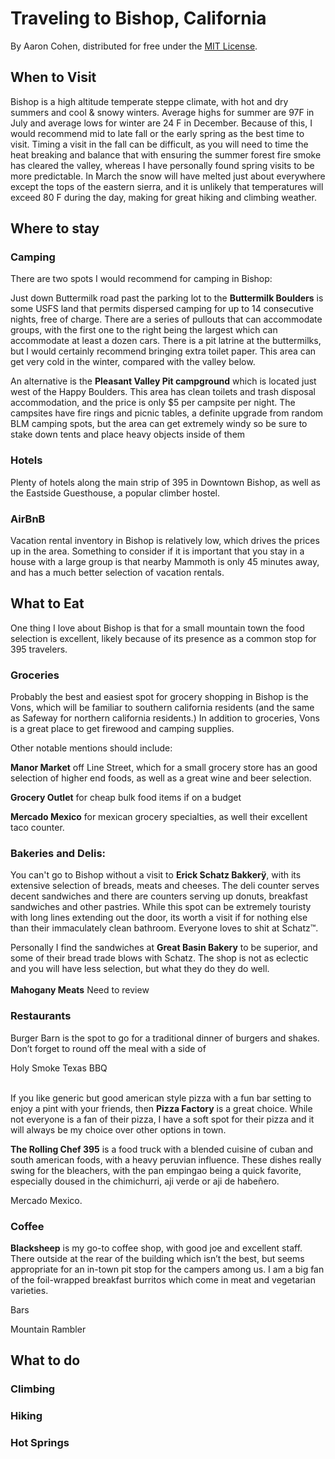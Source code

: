# Traveling to Bishop, California

By Aaron Cohen, distributed for free under the [MIT License](https://github.com/aaronxcohen/bishop-travel-guide/blob/main/LICENSE.md).

## When to Visit

Bishop is a high altitude temperate steppe climate, with hot and dry summers and cool & snowy winters.  Average highs for summer are 97F in July and average lows for winter are 24 F in December.  Because of this, I would recommend mid to late fall or the early spring as the best time to visit.  Timing a visit in the fall can be difficult, as you will need to time the heat breaking and balance that with ensuring the summer forest fire smoke has cleared the valley, whereas I have personally found spring visits to be more predictable.  In March the snow will have melted just about everywhere except the tops of the eastern sierra, and it is unlikely that temperatures will exceed 80 F during the day, making for great hiking and climbing weather.


## Where to stay


### Camping

There are two spots I would recommend for camping in Bishop:

Just down Buttermilk road past the parking lot to the **Buttermilk Boulders** is some USFS land that permits dispersed camping for up to 14 consecutive nights, free of charge.  There are a series of pullouts that can accommodate groups, with the first one to the right being the largest which can accommodate at least a dozen cars.  There is a pit latrine at the buttermilks, but I would certainly recommend bringing extra toilet paper. This area can get very cold in the winter, compared with the valley below.

An alternative is the **Pleasant Valley Pit campground** which is located just west of the Happy Boulders. This area has clean toilets and trash disposal accommodation, and the price is only $5 per campsite per night.  The campsites have fire rings and picnic tables, a definite upgrade from random BLM camping spots, but the area can get extremely windy so be sure to stake down tents and place heavy objects inside of them


### Hotels

Plenty of hotels along the main strip of 395 in Downtown Bishop, as well as the Eastside Guesthouse, a popular climber hostel.  


### AirBnB

Vacation rental inventory in Bishop is relatively low, which drives the prices up in the area.  Something to consider if it is important that you stay in a house with a large group is that nearby Mammoth is only 45 minutes away, and has a much better selection of vacation rentals.  


## What to Eat

One thing I love about Bishop is that for a small mountain town the food selection is excellent, likely because of its presence as a common stop for 395 travelers.  


### Groceries

Probably the best and easiest spot for grocery shopping in Bishop is the Vons, which will be familiar to southern california residents (and the same as Safeway for northern california residents.) In addition to groceries, Vons is a great place to get firewood and camping supplies.

Other notable mentions should include: 

**Manor Market** off Line Street, which for a small grocery store has an good selection of higher end foods, as well as a great wine and beer selection.  

**Grocery Outlet** for cheap bulk food items if on a budget

**Mercado Mexico** for mexican grocery specialties, as well their excellent taco counter.


### Bakeries and Delis:

You can't go to Bishop without a visit to **Erick Schatz Bakkerÿ**, with its extensive selection of breads, meats and cheeses.  The deli counter serves decent sandwiches and there are counters serving up donuts, breakfast sandwiches and other pastries.  While this spot can be extremely touristy with long lines extending out the door, its worth a visit if for nothing else than their immaculately clean bathroom.  Everyone loves to shit at Schatz™.

Personally I find the sandwiches at **Great Basin Bakery** to be superior, and some of their bread trade blows with Schatz.  The shop is not as eclectic and you will have less selection, but what they do they do well.   \
 \
**Mahogany Meats** Need to review

 


### Restaurants

Burger Barn is the spot to go for a traditional dinner of burgers and shakes. Don’t forget to round off the meal with a side of 

Holy Smoke Texas BBQ

 \
If you like generic but good american style pizza with a fun bar setting to enjoy a pint with your friends, then **Pizza Factory** is a great choice.  While not everyone is a fan of their pizza, I have a soft spot for their pizza and it will always be my choice over other options in town.

**The Rolling Chef 395** is a food truck with a blended cuisine of cuban and south american foods, with a heavy peruvian influence.  These dishes really swing for the bleachers, with the pan empingao being a quick favorite, especially doused in the chimichurri, aji verde or aji de habeñero.

Mercado Mexico. 


### Coffee

**Blacksheep** is my go-to coffee shop, with good joe and excellent staff.  There outside at the rear of the building which isn’t the best, but seems appropriate for an in-town pit stop for the campers among us.  I am a big fan of the foil-wrapped breakfast burritos which come in meat and vegetarian varieties.  

Bars

Mountain Rambler


## What to do 


### Climbing


### Hiking


### Hot Springs
